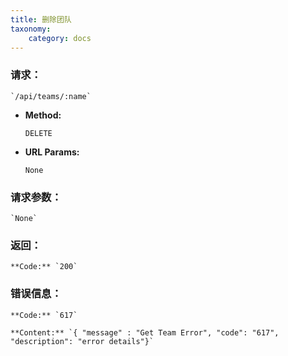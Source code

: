 ```yaml
---
title: 删除团队
taxonomy:
    category: docs
---
```


### 请求：

    `/api/teams/:name`

* **Method:**

    `DELETE`

* **URL Params:**

    `None`

### 请求参数：

    `None`

### 返回：

	**Code:** `200`

### 错误信息：

	**Code:** `617`
  	
  	**Content:** `{ "message" : "Get Team Error", "code": "617", "description": "error details"}`